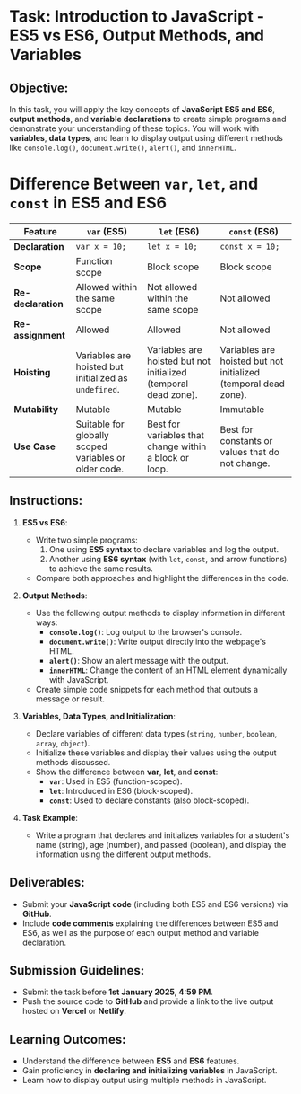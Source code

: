 # Task: Introduction to JavaScript - ES5 vs ES6, Output Methods, and Variables

## Objective:
In this task, you will apply the key concepts of **JavaScript ES5 and ES6**, **output methods**, and **variable declarations** to create simple programs and demonstrate your understanding of these topics. You will work with **variables**, **data types**, and learn to display output using different methods like `console.log()`, `document.write()`, `alert()`, and `innerHTML`.

# Difference Between `var`, `let`, and `const` in ES5 and ES6

| **Feature**        | **`var` (ES5)**                        | **`let` (ES6)**                     | **`const` (ES6)**                  |
|---------------------|----------------------------------------|--------------------------------------|-------------------------------------|
| **Declaration**     | `var x = 10;`                         | `let x = 10;`                       | `const x = 10;`                    |
| **Scope**           | Function scope                        | Block scope                         | Block scope                        |
| **Re-declaration**  | Allowed within the same scope          | Not allowed within the same scope   | Not allowed                        |
| **Re-assignment**   | Allowed                               | Allowed                             | Not allowed                        |
| **Hoisting**        | Variables are hoisted but initialized as `undefined`. | Variables are hoisted but not initialized (temporal dead zone). | Variables are hoisted but not initialized (temporal dead zone). |
| **Mutability**      | Mutable                               | Mutable                             | Immutable                          |
| **Use Case**        | Suitable for globally scoped variables or older code. | Best for variables that change within a block or loop. | Best for constants or values that do not change. |

## Instructions:

1. **ES5 vs ES6**:
   - Write two simple programs: 
     1. One using **ES5 syntax** to declare variables and log the output.
     2. Another using **ES6 syntax** (with `let`, `const`, and arrow functions) to achieve the same results.
   - Compare both approaches and highlight the differences in the code.

2. **Output Methods**:
   - Use the following output methods to display information in different ways:
     - **`console.log()`**: Log output to the browser's console.
     - **`document.write()`**: Write output directly into the webpage's HTML.
     - **`alert()`**: Show an alert message with the output.
     - **`innerHTML`**: Change the content of an HTML element dynamically with JavaScript.
   - Create simple code snippets for each method that outputs a message or result.
  
3. **Variables, Data Types, and Initialization**:
   - Declare variables of different data types (`string`, `number`, `boolean`, `array`, `object`).
   - Initialize these variables and display their values using the output methods discussed.
   - Show the difference between **var**, **let**, and **const**:
     - **`var`**: Used in ES5 (function-scoped).
     - **`let`**: Introduced in ES6 (block-scoped).
     - **`const`**: Used to declare constants (also block-scoped).

4. **Task Example**:
   - Write a program that declares and initializes variables for a student's name (string), age (number), and passed (boolean), and display the information using the different output methods.

## Deliverables:
- Submit your **JavaScript code** (including both ES5 and ES6 versions) via **GitHub**.
- Include **code comments** explaining the differences between ES5 and ES6, as well as the purpose of each output method and variable declaration.

## Submission Guidelines:
- Submit the task before **1st January 2025, 4:59 PM**.
- Push the source code to **GitHub** and provide a link to the live output hosted on **Vercel** or **Netlify**.

## Learning Outcomes:
- Understand the difference between **ES5** and **ES6** features.
- Gain proficiency in **declaring and initializing variables** in JavaScript.
- Learn how to display output using multiple methods in JavaScript.
